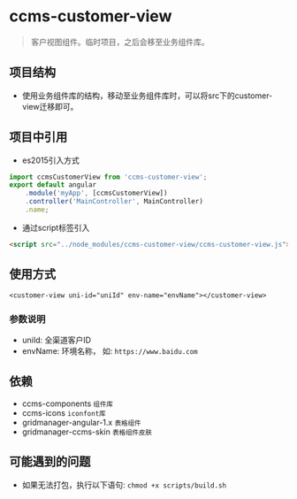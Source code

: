 # ccms-customer-view
> 客户视图组件。临时项目，之后会移至业务组件库。

## 项目结构
- 使用业务组件库的结构，移动至业务组件库时，可以将src下的customer-view迁移即可。

## 项目中引用
- es2015引入方式
```javascript
import ccmsCustomerView from 'ccms-customer-view';
export default angular
	.module('myApp', [ccmsCustomerView])
	.controller('MainController', MainController)
	.name;
```

- 通过script标签引入
```html
<script src="../node_modules/ccms-customer-view/ccms-customer-view.js"></script>
```

## 使用方式
    <customer-view uni-id="uniId" env-name="envName"></customer-view>

### 参数说明
- uniId: 全渠道客户ID
- envName: 环境名称， 如: `https://www.baidu.com`

## 依赖
- ccms-components `组件库`
- ccms-icons `iconfont库`
- gridmanager-angular-1.x `表格组件`
- gridmanager-ccms-skin `表格组件皮肤`

## 可能遇到的问题
- 如果无法打包，执行以下语句: `chmod +x scripts/build.sh`
